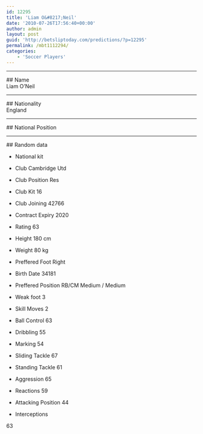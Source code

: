 ```yaml
---
id: 12295
title: 'Liam O&#8217;Neil'
date: '2010-07-26T17:56:40+00:00'
author: admin
layout: post
guid: 'http://betsliptoday.com/predictions/?p=12295'
permalink: /mbt1112294/
categories:
    - 'Soccer Players'
---
```


- - - - - -

\## Name  
 Liam O’Neil

- - - - - -

\## Nationality  
 England

- - - - - -

\## National Position

- - - - - -

\## Random data

- National kit
- Club
 Cambridge Utd

- Club Position
 Res

- Club Kit
 16

- Club Joining
 42766

- Contract Expiry
 2020

- Rating
 63

- Height
 180 cm

- Weight
 80 kg

- Preffered Foot
 Right

- Birth Date
 34181

- Preffered Position
 RB/CM Medium / Medium

- Weak foot
 3

- Skill Moves
 2

- Ball Control
 63

- Dribbling
 55

- Marking
 54

- Sliding Tackle
 67

- Standing Tackle
 61

- Aggression
 65

- Reactions
 59

- Attacking Position
 44

- Interceptions

 63
